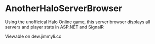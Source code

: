 # AnotherHaloServerBrowser
Using the unofficical Halo Online game, this server browser displays all servers and player stats in ASP.NET and SignalR

Viewable on dew.jimmyli.co